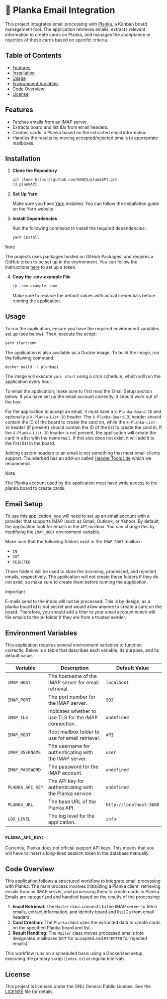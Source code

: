 # 📧 Planka Email Integration

This project integrates email processing with [Planka](https://github.com/plankanban/planka?tab=readme-ov-file), a Kanban board management tool. The application retrieves emails, extracts relevant information to create cards on Planka, and manages the acceptance or rejection of these cards based on specific criteria.

## Table of Contents

- [Features](#features)
- [Installation](#installation)
- [Usage](#usage)
- [Environment Variables](#environment-variables)
- [Code Overview](#code-overview)
- [License](#license)

## Features

- Fetches emails from an IMAP server.
- Extracts board and list IDs from email headers.
- Creates cards in Planka based on the extracted email information.
- Handles the results by moving accepted/rejected emails to appropriate mailboxes.

## Installation

1. **Clone the Repository**

   ```bash
   git clone https://github.com/GEWIS/plankAPI.git
   cd plankAPI
   ```

2. **Set Up Yarn**

   Make sure you have [Yarn](https://yarnpkg.com/getting-started/install) installed. You can follow the installation guide on the Yarn website.

3. **Install Dependencies**

   Run the following command to install the required dependencies:

   ```bash
   yarn install
   ```

> [!NOTE]  
> The projects uses packages hosted on GitHub Packages, and requires a GitHub token to be set up in the environment.
> You can follow the instructions [here](https://docs.github.com/en/packages/working-with-a-github-packages-registry/working-with-the-npm-registry#authenticating-to-github-packages) to set up a token.

4. **Copy the .env-example File**

   ```bash
   cp .env-example .env
   ```

   Make sure to replace the default values with actual credentials before running the application.

## Usage

To run the application, ensure you have the required environment variables set up (see below). Then, execute the script:

```bash
yarn start:env
```

The application is also available as a Docker image. To build the image, run the following command:

```bash
docker build -t plankapi .
```

The image will execute `yarn start` using a cron schedule, which will run the application every hour.

To email the application, make sure to first read the Email Setup section below. If you have set up the email account correctly, it should work out of the box.

For the application to accept an email, it must have a `X-Planka-Board-ID` and optionally a `X-Planka-List-ID` header.
The `X-Planka-Board-ID` header should contain the ID of the board to create the card on, while the `X-Planka-List-ID` header (if present) should contain the ID of the list to create the card in.
If the `X-Planka-List-ID` header is not present, the application will create the card in a list with the name `Mail`. If this also does not exist, it will add it to the first list in the board.

Adding custom headers to an email is not something that most email clients support. Thunderbird has an add-on called [Header Tools Lite](https://addons.thunderbird.net/en-US/thunderbird/addon/header-tools-lite/) which we recommend.

> [!NOTE]  
> The Planka account used by the application must have write access to the planka board to create cards.

## Email Setup

To use this application, you will need to set up an email account with a provider that supports IMAP (such as Gmail, Outlook, or Yahoo).
By default, the application look for emails in the `API` mailbox. You can change this by modifying the `IMAP_ROOT` environment variable.

Make sure that the following folders exist in the `IMAP_ROOT` mailbox:

- `IN`
- `OUT`
- `REJECTED`

These folders will be used to store the incoming, processed, and rejected emails, respectively.
The application will not create these folders if they do not exist, so make sure to create them before running the application.

> [!IMPORTANT]  
> E-mails send to the inbox will not be processed. This is by design, as a planka board id is not secret and would allow anyone to create a card on the board.
> Therefore, you should add a filter to your email account which will file emails to the `IN` folder if they are from a trusted sender.

## Environment Variables

This application requires several environment variables to function correctly. Below is a table that describes each variable, its purpose, and its default value.

| Variable         | Description                                             | Default Value           |
|------------------|---------------------------------------------------------|-------------------------|
| `IMAP_HOST`      | The hostname of the IMAP server for email retrieval.    | `localhost`             |
| `IMAP_PORT`      | The port number for the IMAP server.                    | `993`                   |
| `IMAP_TLS`       | Indicates whether to use TLS for the IMAP connection.   | `undefined`             |
| `IMAP_ROOT`      | Root mailbox folder to use for email retrieval.         | `API`                   |
| `IMAP_USERNAME`  | The username for authenticating with the IMAP server.   | `user`                  |
| `IMAP_PASSWORD`  | The password for the IMAP account.                      | `undefined`             |
| `PLANKA_API_KEY` | The API key for authenticating with the Planka service. | `undefined`             |
| `PLANKA_URL`     | The base URL of the Planka API.                         | `http://localhost:3000` |
| `LOG_LEVEL`      | The log level for the application.                      | `info`                  |

### `PLANKA_API_KEY`:
Currently, Planka does not official support API keys. This means that you will have to insert a long-lived session token in the database manually.

## Code Overview

This application follows a structured workflow to integrate email processing with Planka. The main process involves initializing a Planka client, retrieving emails from an IMAP server, and processing them to create cards in Planka. Emails are categorized and handled based on the results of the processing:

1. **Email Retrieval**: The `Mailer` class connects to the IMAP server to fetch emails, extract information, and identify board and list IDs from email headers.
2. **Card Creation**: The `Planka` class uses the extracted data to create cards on the specified Planka board and list.
3. **Result Handling**: The `Mailer` class moves processed emails into designated mailboxes (`OUT` for accepted and `REJECTED` for rejected emails).

This workflow runs on a scheduled basis using a Dockerized setup, executing the primary script (`index.ts`) at regular intervals.

## License

This project is licensed under the GNU General Public License. See the [LICENSE](LICENSE) file for details.